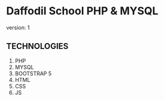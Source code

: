 # Daffodil School PHP & MYSQL

version: 1

## TECHNOLOGIES

1. PHP
1. MYSQL
1. BOOTSTRAP 5
1. HTML
1. CSS
1. JS


